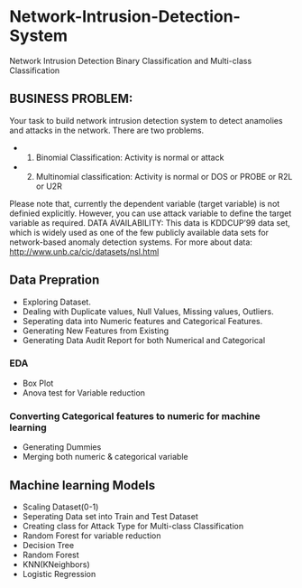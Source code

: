# Network-Intrusion-Detection-System
Network Intrusion Detection Binary Classification and Multi-class Classification
## BUSINESS PROBLEM: 
Your task to build network intrusion detection system to detect anamolies and attacks in the network. There are two problems. 
* 1. Binomial Classification: Activity is normal or attack 
* 2. Multinomial classification: Activity is normal or DOS or PROBE or R2L or U2R 

Please note that, currently the dependent variable (target variable) is not definied explicitly. However, you can use attack variable to define the target variable as required. 
DATA AVAILABILITY: 
This data is KDDCUP’99 data set, which is widely used as one of the few publicly available data sets for network-based anomaly detection systems. 
For more about data: http://www.unb.ca/cic/datasets/nsl.html 

## Data Prepration
* Exploring Dataset.
* Dealing with Duplicate values, Null Values, Missing values, Outliers.
* Seperating data into Numeric features and Categorical Features.
* Generating New Features from Existing
* Generating Data Audit Report for both Numerical and Categorical 

### EDA
* Box Plot
* Anova test for Variable reduction

### Converting Categorical features to numeric for machine learning
* Generating Dummies
* Merging both numeric & categorical variable

## Machine learning Models
*  Scaling Dataset(0-1)
*  Seperating Data set into Train and Test Dataset
*  Creating class for Attack Type for Multi-class Classification
*  Random Forest for variable reduction
*  Decision Tree
*  Random Forest
*  KNN(KNeighbors)
*  Logistic Regression
